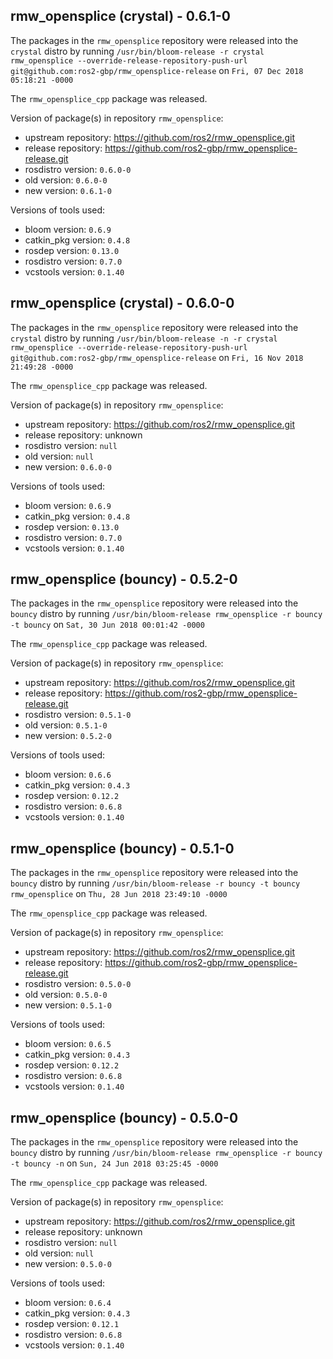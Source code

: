 ## rmw_opensplice (crystal) - 0.6.1-0

The packages in the `rmw_opensplice` repository were released into the `crystal` distro by running `/usr/bin/bloom-release -r crystal rmw_opensplice --override-release-repository-push-url git@github.com:ros2-gbp/rmw_opensplice-release` on `Fri, 07 Dec 2018 05:18:21 -0000`

The `rmw_opensplice_cpp` package was released.

Version of package(s) in repository `rmw_opensplice`:

- upstream repository: https://github.com/ros2/rmw_opensplice.git
- release repository: https://github.com/ros2-gbp/rmw_opensplice-release.git
- rosdistro version: `0.6.0-0`
- old version: `0.6.0-0`
- new version: `0.6.1-0`

Versions of tools used:

- bloom version: `0.6.9`
- catkin_pkg version: `0.4.8`
- rosdep version: `0.13.0`
- rosdistro version: `0.7.0`
- vcstools version: `0.1.40`


## rmw_opensplice (crystal) - 0.6.0-0

The packages in the `rmw_opensplice` repository were released into the `crystal` distro by running `/usr/bin/bloom-release -n -r crystal rmw_opensplice --override-release-repository-push-url git@github.com:ros2-gbp/rmw_opensplice-release` on `Fri, 16 Nov 2018 21:49:28 -0000`

The `rmw_opensplice_cpp` package was released.

Version of package(s) in repository `rmw_opensplice`:

- upstream repository: https://github.com/ros2/rmw_opensplice.git
- release repository: unknown
- rosdistro version: `null`
- old version: `null`
- new version: `0.6.0-0`

Versions of tools used:

- bloom version: `0.6.9`
- catkin_pkg version: `0.4.8`
- rosdep version: `0.13.0`
- rosdistro version: `0.7.0`
- vcstools version: `0.1.40`


## rmw_opensplice (bouncy) - 0.5.2-0

The packages in the `rmw_opensplice` repository were released into the `bouncy` distro by running `/usr/bin/bloom-release rmw_opensplice -r bouncy -t bouncy` on `Sat, 30 Jun 2018 00:01:42 -0000`

The `rmw_opensplice_cpp` package was released.

Version of package(s) in repository `rmw_opensplice`:

- upstream repository: https://github.com/ros2/rmw_opensplice.git
- release repository: https://github.com/ros2-gbp/rmw_opensplice-release.git
- rosdistro version: `0.5.1-0`
- old version: `0.5.1-0`
- new version: `0.5.2-0`

Versions of tools used:

- bloom version: `0.6.6`
- catkin_pkg version: `0.4.3`
- rosdep version: `0.12.2`
- rosdistro version: `0.6.8`
- vcstools version: `0.1.40`


## rmw_opensplice (bouncy) - 0.5.1-0

The packages in the `rmw_opensplice` repository were released into the `bouncy` distro by running `/usr/bin/bloom-release -r bouncy -t bouncy rmw_opensplice` on `Thu, 28 Jun 2018 23:49:10 -0000`

The `rmw_opensplice_cpp` package was released.

Version of package(s) in repository `rmw_opensplice`:

- upstream repository: https://github.com/ros2/rmw_opensplice.git
- release repository: https://github.com/ros2-gbp/rmw_opensplice-release.git
- rosdistro version: `0.5.0-0`
- old version: `0.5.0-0`
- new version: `0.5.1-0`

Versions of tools used:

- bloom version: `0.6.5`
- catkin_pkg version: `0.4.3`
- rosdep version: `0.12.2`
- rosdistro version: `0.6.8`
- vcstools version: `0.1.40`


## rmw_opensplice (bouncy) - 0.5.0-0

The packages in the `rmw_opensplice` repository were released into the `bouncy` distro by running `/usr/bin/bloom-release rmw_opensplice -r bouncy -t bouncy -n` on `Sun, 24 Jun 2018 03:25:45 -0000`

The `rmw_opensplice_cpp` package was released.

Version of package(s) in repository `rmw_opensplice`:

- upstream repository: https://github.com/ros2/rmw_opensplice.git
- release repository: unknown
- rosdistro version: `null`
- old version: `null`
- new version: `0.5.0-0`

Versions of tools used:

- bloom version: `0.6.4`
- catkin_pkg version: `0.4.3`
- rosdep version: `0.12.1`
- rosdistro version: `0.6.8`
- vcstools version: `0.1.40`


